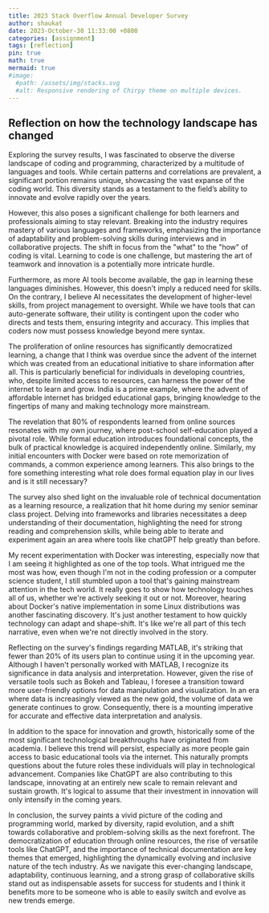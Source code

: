 ```yaml
---
title: 2023 Stack Overflow Annual Developer Survey
author: shaukat
date: 2023-October-30 11:33:00 +0800
categories: [assignment]
tags: [reflection]
pin: true
math: true
mermaid: true
#image:
  #path: /assets/img/stacks.svg
  #alt: Responsive rendering of Chirpy theme on multiple devices.
---
```


## Reflection on how the technology landscape has changed

Exploring the survey results, I was fascinated to observe the diverse landscape of coding and programming, characterized by a multitude of languages and tools. While certain patterns and correlations are prevalent, a significant portion remains unique, showcasing the vast expanse of the coding world. This diversity stands as a testament to the field’s ability to innovate and evolve rapidly over the years.

However, this also poses a significant challenge for both learners and professionals aiming to stay relevant. Breaking into the industry requires mastery of various languages and frameworks, emphasizing the importance of adaptability and problem-solving skills during interviews and in collaborative projects. The shift in focus from the "what" to the "how" of coding is vital. Learning to code is one challenge, but mastering the art of teamwork and innovation is a potentially more intricate hurdle.

Furthermore, as more AI tools become available, the gap in learning these languages diminishes. However, this doesn't imply a reduced need for skills. On the contrary, I believe AI necessitates the development of higher-level skills, from project management to oversight. While we have tools that can auto-generate software, their utility is contingent upon the coder who directs and tests them, ensuring integrity and accuracy. This implies that coders now must possess knowledge beyond mere syntax. 

The proliferation of online resources has significantly democratized learning, a change that I think was overdue since the advent of the internet which was created from an educational initiative to share information after all. This is particularly beneficial for individuals in developing countries, who, despite limited access to resources, can harness the power of the internet to learn and grow. India is a prime example, where the advent of affordable internet has bridged educational gaps, bringing knowledge to the fingertips of many and making technology more mainstream.

The revelation that 80% of respondents learned from online sources resonates with my own journey, where post-school self-education played a pivotal role. While formal education introduces foundational concepts, the bulk of practical knowledge is acquired independently online. Similarly, my initial encounters with Docker were based on rote memorization of commands, a common experience among learners. This also brings to the fore something interesting what role does formal equation play in our lives and is it still necessary?

The survey also shed light on the invaluable role of technical documentation as a learning resource, a realization that hit home during my senior seminar class project. Delving into frameworks and libraries necessitates a deep understanding of their documentation, highlighting the need for strong reading and comprehension skills, while being able to iterate and experiment again an area where tools like chatGPT help greatly than before.

My recent experimentation with Docker was interesting, especially now that I am seeing it highlighted as one of the top tools. What intrigued me the most was how, even though I'm not in the coding profession or a computer science student, I still stumbled upon a tool that's gaining mainstream attention in the tech world. It really goes to show how technology touches all of us, whether we're actively seeking it out or not. Moreover, hearing about Docker's native implementation in some Linux distributions was another fascinating discovery. It's just another testament to how quickly technology can adapt and shape-shift. It's like we're all part of this tech narrative, even when we're not directly involved in the story.

Reflecting on the survey's findings regarding MATLAB, it's striking that fewer than 20% of its users plan to continue using it in the upcoming year. Although I haven't personally worked with MATLAB, I recognize its significance in data analysis and interpretation. However, given the rise of versatile tools such as Bokeh and Tableau, I foresee a transition toward more user-friendly options for data manipulation and visualization. In an era where data is increasingly viewed as the new gold, the volume of data we generate continues to grow. Consequently, there is a mounting imperative for accurate and effective data interpretation and analysis.

In addition to the space for innovation and growth, historically some of the most significant technological breakthroughs have originated from academia. I believe this trend will persist, especially as more people gain access to basic educational tools via the internet. This naturally prompts questions about the future roles these individuals will play in technological advancement. Companies like ChatGPT are also contributing to this landscape, innovating at an entirely new scale to remain relevant and sustain growth. It's logical to assume that their investment in innovation will only intensify in the coming years.

In conclusion, the survey paints a vivid picture of the coding and programming world, marked by diversity, rapid evolution, and a shift towards collaborative and problem-solving skills as the next forefront. The democratization of education through online resources, the rise of versatile tools like ChatGPT, and the importance of technical documentation are key themes that emerged, highlighting the dynamically evolving and inclusive nature of the tech industry. 
As we navigate this ever-changing landscape, adaptability, continuous learning, and a strong grasp of collaborative skills stand out as indispensable assets for success for students and I think it benefits more to be someone who is able to easily switch and evolve as new trends emerge.
